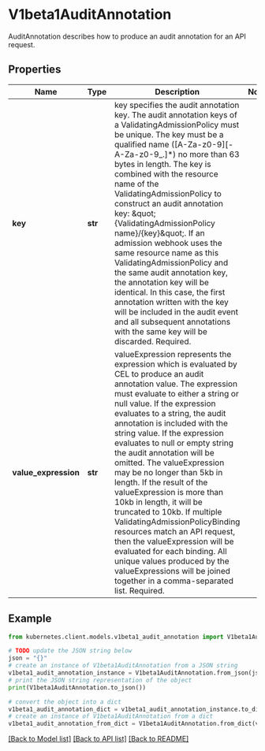 # V1beta1AuditAnnotation

AuditAnnotation describes how to produce an audit annotation for an API request.

## Properties

Name | Type | Description | Notes
------------ | ------------- | ------------- | -------------
**key** | **str** | key specifies the audit annotation key. The audit annotation keys of a ValidatingAdmissionPolicy must be unique. The key must be a qualified name ([A-Za-z0-9][-A-Za-z0-9_.]*) no more than 63 bytes in length.  The key is combined with the resource name of the ValidatingAdmissionPolicy to construct an audit annotation key: \&quot;{ValidatingAdmissionPolicy name}/{key}\&quot;.  If an admission webhook uses the same resource name as this ValidatingAdmissionPolicy and the same audit annotation key, the annotation key will be identical. In this case, the first annotation written with the key will be included in the audit event and all subsequent annotations with the same key will be discarded.  Required. | 
**value_expression** | **str** | valueExpression represents the expression which is evaluated by CEL to produce an audit annotation value. The expression must evaluate to either a string or null value. If the expression evaluates to a string, the audit annotation is included with the string value. If the expression evaluates to null or empty string the audit annotation will be omitted. The valueExpression may be no longer than 5kb in length. If the result of the valueExpression is more than 10kb in length, it will be truncated to 10kb.  If multiple ValidatingAdmissionPolicyBinding resources match an API request, then the valueExpression will be evaluated for each binding. All unique values produced by the valueExpressions will be joined together in a comma-separated list.  Required. | 

## Example

```python
from kubernetes.client.models.v1beta1_audit_annotation import V1beta1AuditAnnotation

# TODO update the JSON string below
json = "{}"
# create an instance of V1beta1AuditAnnotation from a JSON string
v1beta1_audit_annotation_instance = V1beta1AuditAnnotation.from_json(json)
# print the JSON string representation of the object
print(V1beta1AuditAnnotation.to_json())

# convert the object into a dict
v1beta1_audit_annotation_dict = v1beta1_audit_annotation_instance.to_dict()
# create an instance of V1beta1AuditAnnotation from a dict
v1beta1_audit_annotation_from_dict = V1beta1AuditAnnotation.from_dict(v1beta1_audit_annotation_dict)
```
[[Back to Model list]](../README.md#documentation-for-models) [[Back to API list]](../README.md#documentation-for-api-endpoints) [[Back to README]](../README.md)


